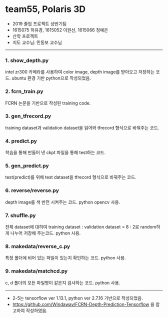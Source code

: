 # team55, Polaris 3D
- 2019 졸업 프로젝트 상반기팀
- 1615075 허유경, 1615052 이원선, 1615066 정예은
- 산학 프로젝트
- 지도 교수님: 민동보 교수님

---
### 1. show_depth.py
intel zr300 카메라를 사용하여 color image, depth image를 받아오고 저장하는 코드.
ubuntu 환경 기반 python으로 작성되었음.

### 2. fcrn_train.py
FCRN 논문을 기반으로 작성된 training code.

### 3. gen_tfrecord.py
training dataset과 validation dataset을 읽어와 tfrecord 형식으로 바꿔주는 코드.

### 4. predict.py
학습을 통해 만들어 낸 ckpt 파일을 통해 test하는 코드.

### 5. gen_predict.py
test(predict)를 위해 test dataset을 tfrecord 형식으로 바꿔주는 코드.

### 6. reverse/reverse.py
depth image를 색 반전 시켜주는 코드.
python opencv 사용.

### 7. shuffle.py
전체 dataset에 대하여 training dataset : validation dataset = 8 : 2로 random하게 나누어 저장해 주는코드.
python 사용.

### 8. makedata/reverse_c.py
특정 폴더에 비어 있는 파일이 있는지 확인하는 코드.
python 사용.

### 9. makedata/matchcd.py
c, d 폴더의 모든 파일명이 같은지 검사하는 코드.
python 사용.

---
* 2-5는 tensorflow ver 1.13.1, python ver 2.7.16 기반으로 작성되었음.
* https://github.com/Windaway/FCRN-Depth-Prediction-Tensorflow 을 참고하여 작성하였음.
